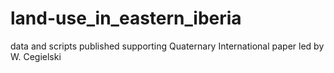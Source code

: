 # land-use_in_eastern_iberia
data and scripts published supporting Quaternary International paper led by W. Cegielski
